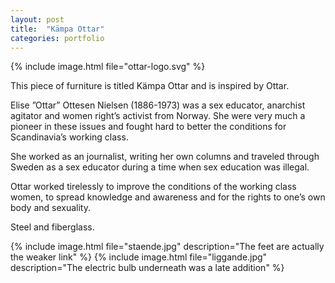 ```yaml
---
layout: post
title:  "Kämpa Ottar"
categories: portfolio
---
```

{% include image.html file="ottar-logo.svg" %}


This piece of furniture is titled Kämpa Ottar and is inspired by Ottar.

Elise ”Ottar” Ottesen Nielsen (1886-1973) was a sex educator, anarchist agitator and women right’s activist from Norway. She were very much a pioneer in these issues and fought hard to better the conditions for Scandinavia’s working class.

She worked as an journalist, writing her own columns and traveled through Sweden as a sex educator during a time when sex education was illegal.

Ottar worked tirelessly to improve the conditions of the working class women, to spread knowledge and awareness and for the rights to one’s own body and sexuality.

Steel and fiberglass.

{% include image.html file="staende.jpg" description="The feet are actually the weaker link" %}
{% include image.html file="liggande.jpg" description="The electric bulb underneath was a late addition" %}
